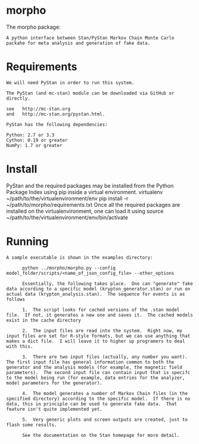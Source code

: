 morpho
======
The morpho package:

    A python interface between Stan/PyStan Markov Chain Monte Carlo packahe for meta analysis and generation of fake data.


Requirements
======
	We will need PyStan in order to run this system.

	The PyStan (and mc-stan) module can be downloaded via GitHub or directly.

	see   http://mc-stan.org
	and   http://mc-stan.org/pystan.html.

	PyStan has the following dependencies:

	Python: 2.7 or 3.3
	Cython: 0.19 or greater
	NumPy: 1.7 or greater

Install
======
  PyStan and the required packages may be installed from the Python Package Index using pip inside a virtual environment.
                virtualenv ~/path/to/the/virtualenvironment/env
                pip install -r ~/path/to/morpho/requirements.txt
  Once all the required packages are installed on the virtualenvironment, one can load it using
                source ~/path/to/the/virtualenvironment/env/bin/activate

Running
======
	A sample executable is shown in the examples directory:

	  	  python ../morpho/morpho.py --config  model_folder/scripts/<name_of_json_config_file> --other_options

		  Essentially, the following takes place.  One can "generate" fake data according to a specific model (krypton_generator.stan) or run on actual data (krypton_analysis.stan).  The sequence for events is as follows

		  1.  The script looks for cached versions of the .stan model file.  If not, it generates a new one and saves it.  The cached models exist in the cache directory

		  2.  The input files are read into the system.  Right now, my input files are set for R-style formats, but we can use anything that makes a dict file.  I will leave it to higher up programers to deal with this.

		  3.  There are two input files (actually, any number you want).  The first input file has general information common to both the generator and the analysis models (for example, the magnetic field parameters).  The second input file can contain input that is specifc to the model being run (for example, data entries for the analyzer, model parameters for the generator).

		  4.  The model generates a number of Markov Chain files (in the specified directory) according to the specific model.  If there is no data, this in principle can be used to generate fake data.  That feature isn't quite implemented yet.

		  5.  Very generic plots and screen outputs are created, just to flash some results.

		  See the documentation on the Stan homepage for more detail.
